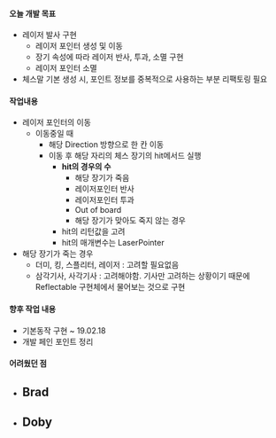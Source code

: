 #### 오늘 개발 목표

- 레이저 발사 구현
  - 레이저 포인터 생성 및 이동
  - 장기 속성에 따라 레이저 반사, 투과, 소멸 구현
  - 레이저 포인터 소멸
- 체스말 기본 생성 시, 포인트 정보를 중복적으로 사용하는 부분 리팩토링 필요



#### 작업내용

- 레이저 포인터의 이동
  - 이동중일 때
    - 해당 Direction 방향으로 한 칸 이동
    - 이동 후 해당 자리의 체스 장기의 hit메서드 실행
      - **hit의 경우의 수**
        - 해당 장기가 죽음
        - 레이저포인터 반사
        - 레이저포인터 투과
        - Out of board
        - 해당 장기가 맞아도 죽지 않는 경우
      - hit의 리턴값을 고려
      - hit의 매개변수는 LaserPointer
- 해당 장기가 죽는 경우
  - 더미, 킹, 스플리터, 레이저 : 고려할 필요없음
  - 삼각기사, 사각기사 : 고려해야함. 기사만 고려하는 상황이기 때문에 Reflectable 구현체에서 물어보는 것으로 구현



#### 향후 작업 내용

- 기본동작 구현 ~ 19.02.18
- 개발 페인 포인트 정리



#### 어려웠던 점

- Brad
  - 
- Doby
  - 